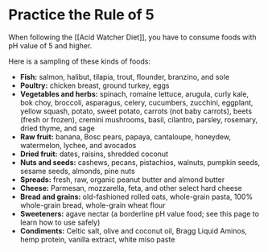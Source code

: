 # Practice the Rule of 5

When following the [[Acid Watcher Diet]], you have to consume foods with pH value of 5 and higher.

Here is a sampling of these kinds of foods:

- **Fish:** salmon, halibut, tilapia, trout, flounder, branzino, and sole
- **Poultry:** chicken breast, ground turkey, eggs
- **Vegetables and herbs:** spinach, romaine lettuce, arugula, curly kale, bok choy, broccoli, asparagus, celery, cucumbers, zucchini, eggplant, yellow squash, potato, sweet potato, carrots (not baby carrots), beets (fresh or frozen), cremini mushrooms, basil, cilantro, parsley, rosemary, dried thyme, and sage
- **Raw fruit:** banana, Bosc pears, papaya, cantaloupe, honeydew, watermelon, lychee, and avocados
- **Dried fruit:** dates, raisins, shredded coconut
- **Nuts and seeds:** cashews, pecans, pistachios, walnuts, pumpkin seeds, sesame seeds, almonds, pine nuts
- **Spreads:** fresh, raw, organic peanut butter and almond butter
- **Cheese:** Parmesan, mozzarella, feta, and other select hard cheese
- **Bread and grains:** old-fashioned rolled oats, whole-grain pasta, 100% whole-grain bread, whole-grain wheat flour
- **Sweeteners:** agave nectar (a borderline pH value food; see this page to learn how to use safely)
- **Condiments:** Celtic salt, olive and coconut oil, Bragg Liquid Aminos, hemp protein, vanilla extract, white miso paste


